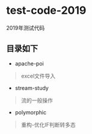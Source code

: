 # test-code-2019
2019年测试代码

## 目录如下
* apache-poi 
> excel文件导入
* stream-study
> 流的一般操作
* polymorphic
> 重构-优化IF判断转多态
